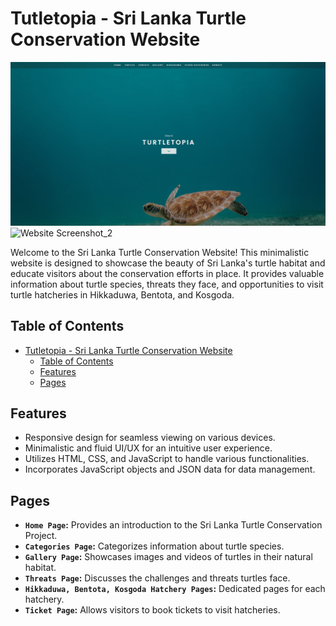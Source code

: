 # Tutletopia - Sri Lanka Turtle Conservation Website

![Website Screenshot](/thumbnails/thumb_trtle.png)
![Website Screenshot_2](/thumbnails/thumb_trtle_2.png)

Welcome to the Sri Lanka Turtle Conservation Website! This minimalistic website is designed to showcase the beauty of Sri Lanka's turtle habitat and educate visitors about the conservation efforts in place. It provides valuable information about turtle species, threats they face, and opportunities to visit turtle hatcheries in Hikkaduwa, Bentota, and Kosgoda.

## Table of Contents

- [Tutletopia - Sri Lanka Turtle Conservation Website](#tutletopia---sri-lanka-turtle-conservation-website)
  - [Table of Contents](#table-of-contents)
  - [Features](#features)
  - [Pages](#pages)

## Features

- Responsive design for seamless viewing on various devices.
- Minimalistic and fluid UI/UX for an intuitive user experience.
- Utilizes HTML, CSS, and JavaScript to handle various functionalities.
- Incorporates JavaScript objects and JSON data for data management.

## Pages

- **`Home Page`:** Provides an introduction to the Sri Lanka Turtle Conservation Project.
- **`Categories Page`:** Categorizes information about turtle species.
- **`Gallery Page`:** Showcases images and videos of turtles in their natural habitat.
- **`Threats Page`:** Discusses the challenges and threats turtles face.
- **`Hikkaduwa, Bentota, Kosgoda Hatchery Pages`:** Dedicated pages for each hatchery.
- **`Ticket Page`:** Allows visitors to book tickets to visit hatcheries.